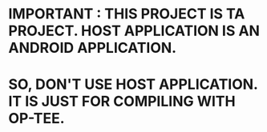 # IMPORTANT : THIS PROJECT IS TA PROJECT. HOST APPLICATION IS AN ANDROID APPLICATION.
# SO, DON'T USE HOST APPLICATION. IT IS JUST FOR COMPILING WITH OP-TEE.
